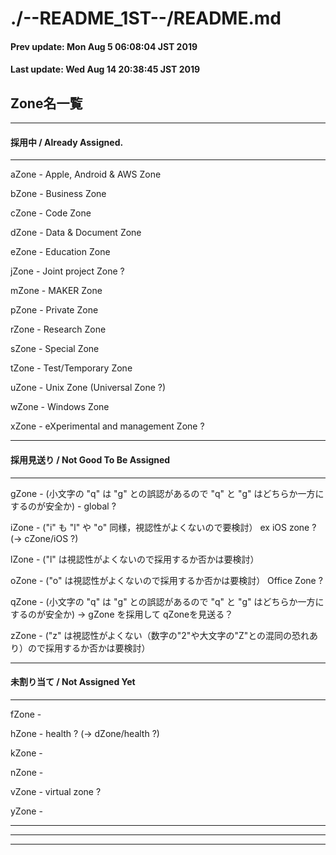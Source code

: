 # ./--README_1ST--/README.md

#### Prev update: Mon Aug  5 06:08:04 JST 2019

#### Last update: Wed Aug 14 20:38:45 JST 2019

## Zone名一覧

----------------------------------------
#### 採用中 / Already Assigned. 
----------------------------------------

aZone - Apple, Android & AWS Zone

bZone - Business Zone

cZone - Code Zone

dZone - Data & Document Zone

eZone - Education Zone

jZone - Joint project Zone ?

mZone - MAKER Zone

pZone - Private Zone

rZone - Research Zone

sZone - Special Zone 

tZone - Test/Temporary Zone

uZone - Unix Zone (Universal Zone ?)

wZone - Windows Zone

xZone - eXperimental and management Zone ?

----------------------------------------
#### 採用見送り / Not Good To Be Assigned
----------------------------------------

gZone - (小文字の "q" は "g" との誤認があるので "q" と "g" はどちらか一方にするのが安全か) - global ? 

iZone - ("i" も "l" や "o" 同様，視認性がよくないので要検討） ex iOS zone ? (-> cZone/iOS ?)

lZone - ("l" は視認性がよくないので採用するか否かは要検討）

oZone - ("o" は視認性がよくないので採用するか否かは要検討） Office Zone ?

qZone - (小文字の "q" は "g" との誤認があるので "q" と "g" はどちらか一方にするのが安全か)  -> gZone を採用して qZoneを見送る？

zZone - ("z" は視認性がよくない（数字の"2"や大文字の"Z"との混同の恐れあり）ので採用するか否かは要検討）

----------------------------------------
#### 未割り当て / Not Assigned Yet
----------------------------------------

fZone - 

hZone - health ? (-> dZone/health ?)

kZone - 

nZone - 

vZone - virtual zone ?

yZone -

----------


----------------------------------------

----

